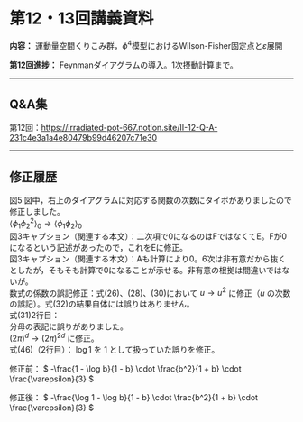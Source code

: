 # 第12・13回講義資料

**内容：** 運動量空間くりこみ群，$\phi^4$模型におけるWilson-Fisher固定点と$\varepsilon$展開

**第12回進捗：** Feynmanダイアグラムの導入。1次摂動計算まで。　　

---

## Q&A集

第12回：https://irradiated-pot-667.notion.site/II-12-Q-A-231c4e3a1a4e80479b99d46207c71e30

---

## 修正履歴

図5 図中，右上のダイアグラムに対応する関数の次数にタイポがありましたので修正しました。  <br>
$\langle \phi_1 \phi_2^2 \rangle_0 \to \langle \phi_1 \phi_2 \rangle_0$    <br>
図3キャプション（関連する本文）：二次項で0になるのはFではなくてE。Fが0になるという記述があったので，これをEに修正。<br>
図3キャプション（関連する本文）：Aも計算により0。6次は非有意だから抜くとしたが，そもそも計算で0になることが示せる。非有意の根拠は間違いではないが。<br>
数式の係数の誤記修正：式(26)、(28)、(30)において $u \to u^2$ に修正（$u$ の次数の誤記）。式(32)の結果自体には誤りはありません。<br>
式(31)2行目：  
    分母の表記に誤りがありました。  
    $(2\pi)^d \to (2\pi)^{2d}$ に修正。<br>
式(46)（2行目）：
  $\log 1$ を $1$ として扱っていた誤りを修正。

  修正前：
  $
  -\frac{1 - \log b}{1 - b} \cdot \frac{b^2}{1 + b} \cdot \frac{\varepsilon}{3}
  $

  修正後：
  $
  -\frac{\log 1 - \log b}{1 - b} \cdot \frac{b^2}{1 + b} \cdot \frac{\varepsilon}{3}
  $
